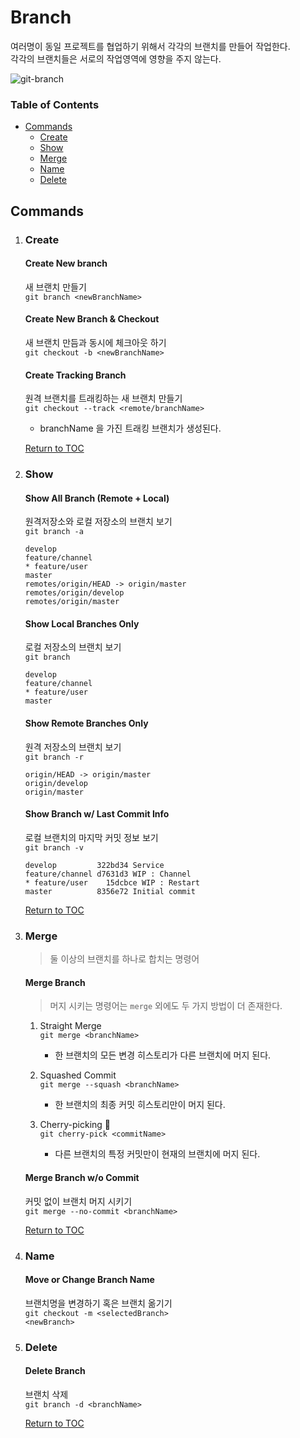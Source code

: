 # Branch
여러명이 동일 프로젝트를 협업하기 위해서 각각의 브랜치를 만들어 작업한다.  
각각의 브랜치들은 서로의 작업영역에 영향을 주지 않는다.

![git-branch](https://user-images.githubusercontent.com/48475824/74917208-7fdfc900-540a-11ea-81b1-1b405a19a390.png)


### Table of Contents
* [Commands](#commands)
    * [Create](#create)
    * [Show](#show)
    * [Merge](#merge)
    * [Name](#name)
    * [Delete](#delete)



## Commands
1. ### Create
    #### Create New branch
    새 브랜치 만들기  
    <code>git branch \<newBranchName></code>

    #### Create New Branch & Checkout
    새 브랜치 만듬과 동시에 체크아웃 하기  
    <code>git checkout -b \<newBranchName></code>

    #### Create Tracking Branch
    원격 브랜치를 트래킹하는 새 브랜치 만들기  
    <code>git checkout --track \<remote/branchName></code>
    * branchName 을 가진 트래킹 브랜치가 생성된다.

    [Return to TOC](#table-of-contents)


1. ### Show
    #### Show All Branch (Remote + Local)
    원격저장소와 로컬 저장소의 브랜치 보기  
    <code>git branch -a</code>
    ```
    develop
    feature/channel
    * feature/user
    master
    remotes/origin/HEAD -> origin/master
    remotes/origin/develop
    remotes/origin/master
    ```

    #### Show Local Branches Only
    로컬 저장소의 브랜치 보기  
    <code>git branch </code>
    
    ```
    develop
    feature/channel
    * feature/user
    master
    ```

    #### Show Remote Branches Only
    원격 저장소의 브랜치 보기  
    <code>git branch -r</code>  
    ```
    origin/HEAD -> origin/master
    origin/develop
    origin/master
    ```

    #### Show Branch w/ Last Commit Info
    로컬 브랜치의 마지막 커밋 정보 보기  
    <code>git branch -v</code>
    ```
    develop         322bd34 Service
    feature/channel d7631d3 WIP : Channel
    * feature/user    15dcbce WIP : Restart
    master          8356e72 Initial commit
    ```

    [Return to TOC](#table-of-contents)

1. ### Merge
    > 둘 이상의 브랜치를 하나로 합치는 명령어

    #### Merge Branch
    > 머지 시키는 명령어는 <code>merge</code> 외에도 두 가지 방법이 더 존재한다.  

    1. Straight Merge   
        <code>git merge \<branchName></code>
        * 한 브랜치의 모든 변경 히스토리가 다른 브랜치에 머지 된다.

    2. Squashed Commit  
        <code>git merge --squash \<branchName></code>
        * 한 브랜치의 최종 커밋 히스토리만이 머지 된다.

    3. Cherry-picking :cherries:  
        <code>git cherry-pick \<commitName></code>
        * 다른 브랜치의 특정 커밋만이 현재의 브랜치에 머지 된다.

    #### Merge Branch w/o Commit
    커밋 없이 브랜치 머지 시키기  
    <code>git merge --no-commit \<branchName></code>

    [Return to TOC](#table-of-contents)


1. ### Name
    #### Move or Change Branch Name
    브랜치명을 변경하기 혹은 브랜치 옮기기  
    <code>git checkout -m \<selectedBranch> \<newBranch></code>

    
1. ### Delete
    #### Delete Branch
    브랜치 삭제  
    <code>git branch -d \<branchName></code>

    [Return to TOC](#table-of-contents)
